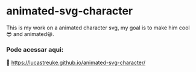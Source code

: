 # animated-svg-character
This is my work on a animated character svg, my goal is to make him cool 😎 and animated😃.

### Pode acessar aqui:
 🏃 https://lucastreuke.github.io/animated-svg-character/
